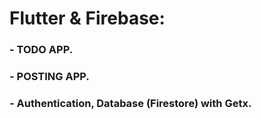 # Flutter & Firebase: 
 
### - TODO APP.
### - POSTING APP.
### - Authentication, Database (Firestore) with Getx.
